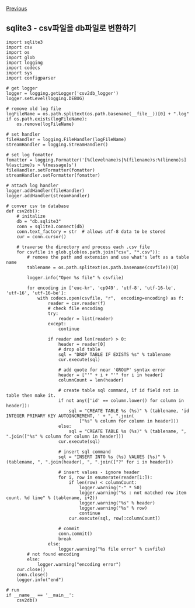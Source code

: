 [Previous](..)
## sqlite3 - csv파일을 db파일로 변환하기
    import sqlite3
    import csv
    import os
    import glob
    import logging
    import codecs
    import sys
    import configparser
    
    # get logger
    logger = logging.getLogger('csv2db_logger')
    logger.setLevel(logging.DEBUG)
    
    # remove old log file
    logFileName = os.path.splitext(os.path.basename(__file__))[0] + ".log"
    if os.path.exists(logFileName):
        os.remove(logFileName)
    
    # set handler
    fileHandler = logging.FileHandler(logFileName)
    streamHandler = logging.StreamHandler()
    
    # set log fomatter
    fomatter = logging.Formatter('[%(levelname)s|%(filename)s:%(lineno)s] %(asctime)s > %(message)s')
    fileHandler.setFormatter(fomatter)
    streamHandler.setFormatter(fomatter)
    
    # attach log handler
    logger.addHandler(fileHandler)
    logger.addHandler(streamHandler)
    
    # conver csv to database
    def csv2db():
        # initalize
        db = "db.sqlite3"
        conn = sqlite3.connect(db)
        conn.text_factory = str  # allows utf-8 data to be stored
        cur = conn.cursor()
    
        # traverse the directory and process each .csv file
        for csvfile in glob.glob(os.path.join("csv", "*.csv")):
            # remove the path and extension and use what's left as a table name
            tablename = os.path.splitext(os.path.basename(csvfile))[0]
    
            logger.info("Open %s file" % csvfile)
            
            for encoding in ['euc-kr', 'cp949', 'utf-8', 'utf-16-le', 'utf-16', 'utf-16-be']:
                with codecs.open(csvfile, "r",  encoding=encoding) as f:
                    reader = csv.reader(f)
                    # check file encoding
                    try:
                        reader = list(reader)
                    except:
                        continue
                        
                    if reader and len(reader) > 0:
                        header = reader[0]
                        # drop old table
                        sql = "DROP TABLE IF EXISTS %s" % tablename
                        cur.execute(sql)
                        
                        # add quote for near 'GROUP' syntax error
                        header = ["'" + i + "'" for i in header]
                        columnCount = len(header)
    
                        # create table sql command, if id field not in table then make it.
                        if not any(['id' == column.lower() for column in header]):
                            sql = "CREATE TABLE %s (%s)" % (tablename, 'id INTEGER PRIMARY KEY AUTOINCREMENT, ' + ", ".join(
                                ["%s" % column for column in header]))
                        else:
                            sql = "CREATE TABLE %s (%s)" % (tablename, ", ".join(["%s" % column for column in header]))
                        cur.execute(sql)
    
                        # insert sql command
                        sql = "INSERT INTO %s (%s) VALUES (%s)" % (tablename, ", ".join(header), ", ".join(["?" for i in header]))                    
                        
                        # insert values - ignore header
                        for i, row in enumerate(reader[1:]):
                            if len(row) < columnCount:
                                logger.warning("-" * 50)
                                logger.warning("%s : not matched row item count. %d line" % (tablename, i+2))
                                logger.warning("%s" % header)
                                logger.warning("%s" % row)
                                continue
                            cur.execute(sql, row[:columnCount])
    
                        # commit
                        conn.commit()
                        break
                    else:
                        logger.warning("%s file error" % csvfile)
            # not found encoding
            else:
                logger.warning("encoding error")
        cur.close()
        conn.close()
        logger.info("end")
    
    # run
    if __name__ == '__main__':
        csv2db()